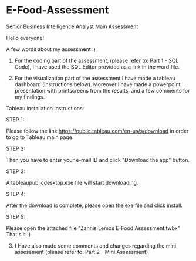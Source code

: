 # E-Food-Assessment
Senior Business Intelligence Analyst Main Assessment

Hello everyone!

A few words about my assessment :)

1) For the coding part of the assessment, (please refer to: Part 1 - SQL Code), I have used the SQL Editor provided as a link in the word file.


2) For the visualization part of the assessment I have made a tableau dashboard (instructions below). Moreover i have made a powerpoint presentation with printscreens from the results, and a few comments for my findings.

Tableau installation instructions:

STEP 1:

Please follow the link  https://public.tableau.com/en-us/s/download in order to go to Tableau main page.

STEP 2:

Then you have to enter your e-mail ID and click "Download the app" button.

STEP 3:

A tableaupublicdesktop.exe file will start downloading.

STEP 4:

After the download is complete, please open the exe file and click install. 

STEP 5: 

Please open the attached file "Zannis Lemos E-Food Assessment.twbx" That's it :)

3) I Have also made some comments and changes regarding the mini assessment (please refer to: Part 2 - Mini Assessment)
